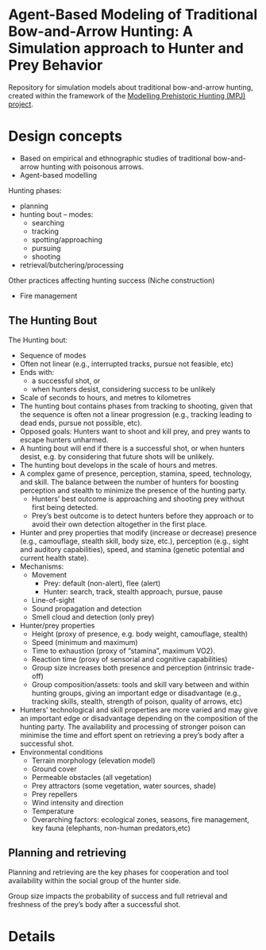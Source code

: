 # Agent-Based Modeling of Traditional Bow-and-Arrow Hunting: A Simulation approach to Hunter and Prey Behavior
Repository for simulation models about traditional bow-and-arrow hunting, created within the framework of the [Modelling Prehistoric Hunting (MPJ) project](https://mpj.uni-koeln.de/).

# Design concepts

- Based on empirical and ethnographic studies of traditional bow-and-arrow hunting with poisonous arrows.
- Agent-based modelling

Hunting phases: 
- planning 
- hunting bout – modes:
  - searching
  - tracking 
  - spotting/approaching 
  - pursuing 
  - shooting 
- retrieval/butchering/processing

Other practices affecting hunting success (Niche construction) 
- Fire management

## The Hunting Bout

The Hunting bout:
- Sequence of modes
- Often not linear (e.g., interrupted tracks, pursue not feasible, etc)
- Ends with: 
  - a successful shot, or
  - when hunters desist, considering success to be unlikely 
- Scale of seconds to hours, and metres to kilometres
- The hunting bout contains phases from tracking to shooting, given that the sequence is often not a linear progression (e.g., tracking leading to dead ends, pursue not possible, etc).
- Opposed goals: Hunters want to shoot and kill prey, and prey wants to escape hunters unharmed.
- A hunting bout will end if there is a successful shot, or when hunters desist, e.g. by considering that future shots will be unlikely. 
- The hunting bout develops in the scale of hours and metres.
- A complex game of presence, perception, stamina, speed, technology, and skill. The balance between the number of hunters for boosting perception and stealth to minimize the presence of the hunting party.
  - Hunters’ best outcome is approaching and shooting prey without first being detected.
  - Prey’s best outcome is to detect hunters before they approach or to avoid their own detection altogether in the first place.
- Hunter and prey properties that modify (increase or decrease) presence (e.g., camouflage, stealth skill, body size, etc.), perception (e.g., sight and auditory capabilities), speed, and stamina (genetic potential and current health state).  
- Mechanisms:
  - Movement
    - Prey: default (non-alert), flee (alert)
    - Hunter: search, track, stealth approach, pursue, pause 
  - Line-of-sight
  - Sound propagation and detection 
  - Smell cloud and detection (only prey)  
- Hunter/prey properties
  - Height (proxy of presence, e.g. body weight, camouflage, stealth)
  - Speed (minimum and maximum)
  - Time to exhaustion (proxy of “stamina”, maximum VO2).
  - Reaction time (proxy of sensorial and cognitive capabilities)
  - Group size increases both presence and perception (intrinsic trade-off)
  - Group composition/assets: tools and skill vary between and within hunting groups, giving an important edge or disadvantage (e.g., tracking skills, stealth, strength of poison, quality of arrows, etc)
- Hunters' technological and skill properties are more varied and may give an important edge or disadvantage depending on the composition of the hunting party. The availability and processing of stronger poison can minimise the time and effort spent on retrieving a prey’s body after a successful shot.
- Environmental conditions
  - Terrain morphology (elevation model)
  - Ground cover
  - Permeable obstacles (all vegetation)
  - Prey attractors (some vegetation, water sources, shade)
  - Prey repellers
  - Wind intensity and direction
  - Temperature
  - Overarching factors: ecological zones, seasons, fire management, key fauna (elephants, non-human predators,etc)

## Planning and retrieving
Planning and retrieving are the key phases for cooperation and tool availability within the social group of the hunter side.

Group size impacts the probability of success and full retrieval and freshness of the prey’s body after a successful shot.

# Details


